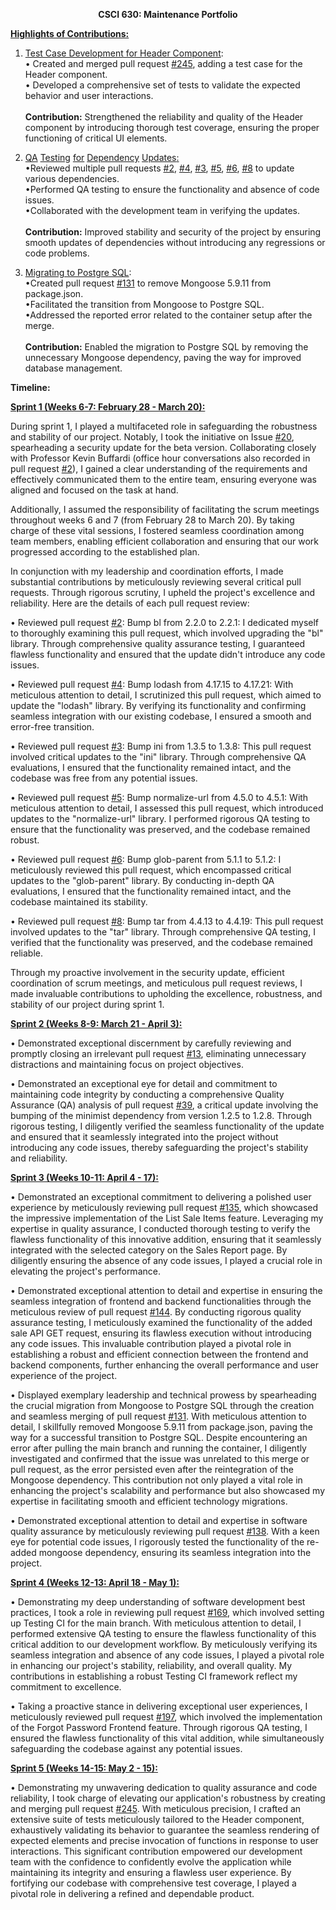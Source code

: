 **<p align="center">CSCI 630: Maintenance Portfolio</p>**
<ins>**Highlights of Contributions:**</ins>

1.	[Test Case Development for Header Component](https://github.com/ChicoState/PantryNode/pull/245):<br />
•	Created and merged pull request [#245](https://github.com/ChicoState/PantryNode/pull/245), adding a test case for the Header component.<br />
•	Developed a comprehensive set of tests to validate the expected behavior and user interactions.<br />
 <br />**Contribution:** Strengthened the reliability and quality of the Header component by introducing thorough test coverage, ensuring the proper functioning of critical UI elements.

2. [QA](https://github.com/ChicoState/PantryNode/pull/2) [Testing](https://github.com/ChicoState/PantryNode/pull/4) [for](https://github.com/ChicoState/PantryNode/pull/3) [Dependency](https://github.com/ChicoState/PantryNode/pull/5) [Updates](https://github.com/ChicoState/PantryNode/pull/6)[:](https://github.com/ChicoState/PantryNode/pull/8) <br />
	•Reviewed multiple pull requests [#2](https://github.com/ChicoState/PantryNode/pull/2), [#4](https://github.com/ChicoState/PantryNode/pull/4), [#3](https://github.com/ChicoState/PantryNode/pull/3), [#5](https://github.com/ChicoState/PantryNode/pull/5), [#6](https://github.com/ChicoState/PantryNode/pull/6), [#8](https://github.com/ChicoState/PantryNode/pull/8) to update various dependencies.    
	•Performed QA testing to ensure the functionality and absence of code issues.<br />
	•Collaborated with the development team in verifying the updates.<br />
<br /> **Contribution:** Improved stability and security of the project by ensuring smooth updates of dependencies without introducing any regressions or code problems.

3. [Migrating to Postgre SQL](https://github.com/ChicoState/PantryNode/pull/131):<br />
	•Created pull request [#131](https://github.com/ChicoState/PantryNode/pull/131) to remove Mongoose 5.9.11 from package.json.<br />
	•Facilitated the transition from Mongoose to Postgre SQL.<br />
	•Addressed the reported error related to the container setup after the merge.<br />
 <br />**Contribution:** Enabled the migration to Postgre SQL by removing the unnecessary Mongoose dependency, paving the way for improved database management.

**Timeline:**

<ins>**Sprint 1 (Weeks 6-7: February 28 - March 20):**</ins>

During sprint 1, I played a multifaceted role in safeguarding the robustness and stability of our project. Notably, I took the initiative on Issue [#20](https://github.com/ChicoState/PantryNode/issues/20), spearheading a security update for the beta version. Collaborating closely with Professor Kevin Buffardi (office hour conversations also recorded in pull request [#2](https://github.com/ChicoState/PantryNode/pull/2)), I gained a clear understanding of the requirements and effectively communicated them to the entire team, ensuring everyone was aligned and focused on the task at hand.

Additionally, I assumed the responsibility of facilitating the scrum meetings throughout weeks 6 and 7 (from February 28 to March 20). By taking charge of these vital sessions, I fostered seamless coordination among team members, enabling efficient collaboration and ensuring that our work progressed according to the established plan.

In conjunction with my leadership and coordination efforts, I made substantial contributions by meticulously reviewing several critical pull requests. Through rigorous scrutiny, I upheld the project's excellence and reliability. Here are the details of each pull request review:

•	Reviewed pull request [#2](https://github.com/ChicoState/PantryNode/pull/2): Bump bl from 2.2.0 to 2.2.1: I dedicated myself to thoroughly examining this pull request, which involved upgrading the "bl" library. Through comprehensive quality assurance testing, I guaranteed flawless functionality and ensured that the update didn't introduce any code issues.

•	Reviewed pull request [#4](https://github.com/ChicoState/PantryNode/pull/4): Bump lodash from 4.17.15 to 4.17.21: With meticulous attention to detail, I scrutinized this pull request, which aimed to update the "lodash" library. By verifying its functionality and confirming seamless integration with our existing codebase, I ensured a smooth and error-free transition.

•	Reviewed pull request [#3](https://github.com/ChicoState/PantryNode/pull/3): Bump ini from 1.3.5 to 1.3.8: This pull request involved critical updates to the "ini" library. Through comprehensive QA evaluations, I ensured that the functionality remained intact, and the codebase was free from any potential issues.

•	Reviewed pull request [#5](https://github.com/ChicoState/PantryNode/pull/5): Bump normalize-url from 4.5.0 to 4.5.1: With meticulous attention to detail, I assessed this pull request, which introduced updates to the "normalize-url" library. I performed rigorous QA testing to ensure that the functionality was preserved, and the codebase remained robust.

•	Reviewed pull request [#6](https://github.com/ChicoState/PantryNode/pull/6): Bump glob-parent from 5.1.1 to 5.1.2: I meticulously reviewed this pull request, which encompassed critical updates to the "glob-parent" library. By conducting in-depth QA evaluations, I ensured that the functionality remained intact, and the codebase maintained its stability.

•	Reviewed pull request [#8](https://github.com/ChicoState/PantryNode/pull/8): Bump tar from 4.4.13 to 4.4.19: This pull request involved updates to the "tar" library. Through comprehensive QA testing, I verified that the functionality was preserved, and the codebase remained reliable.

Through my proactive involvement in the security update, efficient coordination of scrum meetings, and meticulous pull request reviews, I made invaluable contributions to upholding the excellence, robustness, and stability of our project during sprint 1.

<ins>**Sprint 2 (Weeks 8-9: March 21 - April 3):**</ins>

•	Demonstrated exceptional discernment by carefully reviewing and promptly closing an irrelevant pull request [#13](https://github.com/ChicoState/PantryNode/pull/13), eliminating unnecessary distractions and maintaining focus on project objectives.

•	Demonstrated an exceptional eye for detail and commitment to maintaining code integrity by conducting a comprehensive Quality Assurance (QA) analysis of pull request [#39](https://github.com/ChicoState/PantryNode/pull/39), a critical update involving the bumping of the minimist dependency from version 1.2.5 to 1.2.8. Through rigorous testing, I diligently verified the seamless functionality of the update and ensured that it seamlessly integrated into the project without introducing any code issues, thereby safeguarding the project's stability and reliability.



<ins>**Sprint 3 (Weeks 10-11: April 4 - 17):**</ins>

•	Demonstrated an exceptional commitment to delivering a polished user experience by meticulously reviewing pull request [#135](https://github.com/ChicoState/PantryNode/pull/135), which showcased the impressive implementation of the List Sale Items feature. Leveraging my expertise in quality assurance, I conducted thorough testing to verify the flawless functionality of this innovative addition, ensuring that it seamlessly integrated with the selected category on the Sales Report page. By diligently ensuring the absence of any code issues, I played a crucial role in elevating the project's performance.

•	Demonstrated exceptional attention to detail and expertise in ensuring the seamless integration of frontend and backend functionalities through the meticulous review of pull request [#144](https://github.com/ChicoState/PantryNode/issues/144). By conducting rigorous quality assurance testing, I meticulously examined the functionality of the added sale API GET request, ensuring its flawless execution without introducing any code issues. This invaluable contribution played a pivotal role in establishing a robust and efficient connection between the frontend and backend components, further enhancing the overall performance and user experience of the project.

•	Displayed exemplary leadership and technical prowess by spearheading the crucial migration from Mongoose to Postgre SQL through the creation and seamless merging of pull request [#131](https://github.com/ChicoState/PantryNode/pull/131). With meticulous attention to detail, I skillfully removed Mongoose 5.9.11 from package.json, paving the way for a successful transition to Postgre SQL. Despite encountering an error after pulling the main branch and running the container, I diligently investigated and confirmed that the issue was unrelated to this merge or pull request, as the error persisted even after the reintegration of the Mongoose dependency. This contribution not only played a vital role in enhancing the project's scalability and performance but also showcased my expertise in facilitating smooth and efficient technology migrations.

•	Demonstrated exceptional attention to detail and expertise in software quality assurance by meticulously reviewing pull request [#138](https://github.com/ChicoState/PantryNode/pull/138). With a keen eye for potential code issues, I rigorously tested the functionality of the re-added mongoose dependency, ensuring its seamless integration into the project.


<ins>**Sprint 4 (Weeks 12-13: April 18 - May 1):**</ins>

•	Demonstrating my deep understanding of software development best practices, I took a role in reviewing pull request [#169](https://github.com/ChicoState/PantryNode/pull/169), which involved setting up Testing CI for the main branch. With meticulous attention to detail, I performed extensive QA testing to ensure the flawless functionality of this critical addition to our development workflow. By meticulously verifying its seamless integration and absence of any code issues, I played a pivotal role in enhancing our project's stability, reliability, and overall quality. My contributions in establishing a robust Testing CI framework reflect my commitment to excellence.

•	Taking a proactive stance in delivering exceptional user experiences, I meticulously reviewed pull request [#197](https://github.com/ChicoState/PantryNode/pull/197), which involved the implementation of the Forgot Password Frontend feature. Through rigorous QA testing, I ensured the flawless functionality of this vital addition, while simultaneously safeguarding the codebase against any potential issues.

<ins>**Sprint 5 (Weeks 14-15: May 2 - 15):**</ins>

•	Demonstrating my unwavering dedication to quality assurance and code reliability, I took charge of elevating our application's robustness by creating and merging pull request [#245](https://github.com/ChicoState/PantryNode/pull/245). With meticulous precision, I crafted an extensive suite of tests meticulously tailored to the Header component, exhaustively validating its behavior to guarantee the seamless rendering of expected elements and precise invocation of functions in response to user interactions. This significant contribution empowered our development team with the confidence to confidently evolve the application while maintaining its integrity and ensuring a flawless user experience. By fortifying our codebase with comprehensive test coverage, I played a pivotal role in delivering a refined and dependable product.

